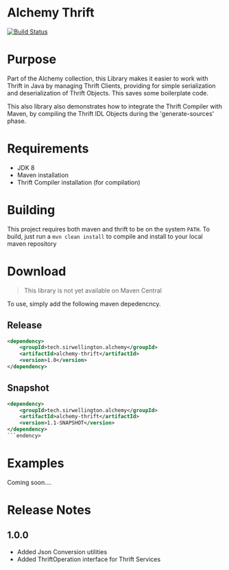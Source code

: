 Alchemy Thrift
==============================================

[![Build Status](https://travis-ci.org/SirWellington/commons-thrift.svg)](https://travis-ci.org/SirWellington/commons-thrift)

# Purpose
Part of the Alchemy collection, this Library makes it easier to work with Thrift in Java by managing Thrift Clients, providing for simple serialization and deserialization of Thrift Objects.
This saves some boilerplate code. 

This also library also demonstrates how to integrate the Thrift Compiler with Maven, by compiling the Thrift IDL Objects during the 'generate-sources' phase.

# Requirements

* JDK 8
* Maven installation
* Thrift Compiler installation (for compilation)

# Building
This project requires both maven and thrift to be on the system `PATH`. To build, just run a `mvn clean install` to compile and install to your local maven repository


# Download

> This library is not yet available on Maven Central

To use, simply add the following maven depedencncy.

## Release
```xml
<dependency>
	<groupId>tech.sirwellington.alchemy</groupId>
	<artifactId>alchemy-thrift</artifactId>
	<version>1.0</version>
</dependency>
```

## Snapshot

```xml
<dependency>
	<groupId>tech.sirwellington.alchemy</groupId>
	<artifactId>alchemy-thrift</artifactId>
	<version>1.1-SNAPSHOT</version>
</dependency>
```endency>
```

# Examples
Coming soon....

# Release Notes

## 1.0.0
+ Added Json Conversion utilities
+ Added ThriftOperation interface for Thrift Services